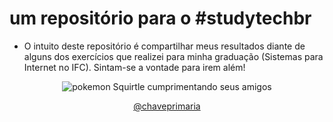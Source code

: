# um repositório para o #studytechbr
* O intuito deste repositório é compartilhar meus resultados diante de alguns dos exercícios que realizei para minha graduação (Sistemas para Internet no IFC). Sintam-se a vontade para irem além!
<p align="center"><img src="https://media1.giphy.com/media/v1.Y2lkPTc5MGI3NjExN2Q2NTlmOTY0MDIyZjA0YzVkZTcyMTA4OGM3MzRiNzM2MDUzNDhkYSZlcD12MV9pbnRlcm5hbF9naWZzX2dpZklkJmN0PWc/7L9FYvnh467YI/giphy.gif" alt="pokemon Squirtle cumprimentando seus amigos"></p>

<p align="center"><a href="https://twitter.com/chaveprimaria">@chaveprimaria</a></p>


